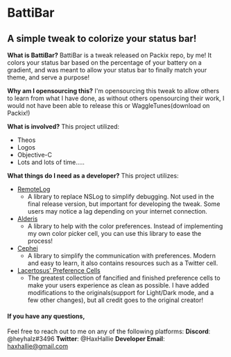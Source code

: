 # BattiBar
## A simple tweak to colorize your status bar!

**What is BattiBar?**
BattiBar is a tweak released on Packix repo, by me! It colors your status bar based on the percentage of your battery on a gradient, and was meant to allow your status bar to finally match your theme, and serve a purpose!

**Why am I opensourcing this?**
I'm opensourcing this tweak to allow others to learn from what I have done, as without others opensourcing their work, I would not have been able to release this or WaggleTunes(download on Packix!)

**What is involved?**
This project utilized:
* Theos
* Logos
* Objective-C
* Lots and lots of time.....

**What things do I need as a developer?**
This project utilizes:
* [RemoteLog](https://github.com/Muirey03/RemoteLog)
    * A library to replace NSLog to simplify debugging. Not used in the final release version, but important for developing the tweak. Some users may notice a lag depending on your internet connection.
* [Alderis](https://github.com/hbang/Alderis)
    * A library to help with the color preferences. Instead of implementing my own color picker cell, you can use this library to ease the process!
* [Cephei](https://github.com/hbang/libcephei)
    * A library to simplify the communication with preferences. Modern and easy to learn, it also contains resources such as a Twitter cell.
* [Lacertosus' Preference Cells](https://github.com/LacertosusRepo/Preference-Cell-Examples)
    * The greatest collection of fancified and finished preference cells to make your users experience as clean as possible. I have added modifications to the originals(support for Light/Dark mode, and a few other changes), but all credit goes to the original creator!
    
#### **If you have any questions,**
Feel free to reach out to me on any of the following platforms:
**Discord**: @heyhalz#3496
**Twitter**: @HaxHallie
**Developer Email**: haxhallie@gmail.com
